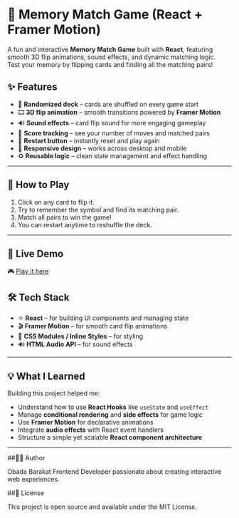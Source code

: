 # 🧠 Memory Match Game (React + Framer Motion)

A fun and interactive **Memory Match Game** built with **React**, featuring smooth 3D flip animations, sound effects, and dynamic matching logic.  
Test your memory by flipping cards and finding all the matching pairs!


## ✨ Features

- 🎴 **Randomized deck** – cards are shuffled on every game start  
- 🎞️ **3D flip animation** – smooth transitions powered by **Framer Motion**  
- 🔊 **Sound effects** – card flip sound for more engaging gameplay  
- 🧮 **Score tracking** – see your number of moves and matched pairs  
- 🔄 **Restart button** – instantly reset and play again  
- 📱 **Responsive design** – works across desktop and mobile  
- ♻️ **Reusable logic** – clean state management and effect handling  

---

## 🧩 How to Play

1. Click on any card to flip it.  
2. Try to remember the symbol and find its matching pair.  
3. Match all pairs to win the game!  
4. You can restart anytime to reshuffle the deck.

---

## 🚀 Live Demo

🎮 [Play it here](https://your-live-demo-link.com)

## 🛠️ Tech Stack

- ⚛️ **React** – for building UI components and managing state  
- 🎬 **Framer Motion** – for smooth card flip animations  
- 🎨 **CSS Modules / Inline Styles** – for styling  
- 🔊 **HTML Audio API** – for sound effects  

---

## 💡 What I Learned

Building this project helped me:

- Understand how to use **React Hooks** like `useState` and `useEffect`  
- Manage **conditional rendering** and **side effects** for game logic  
- Use **Framer Motion** for declarative animations  
- Integrate **audio effects** with React event handlers  
- Structure a simple yet scalable **React component architecture**

---

##👨‍💻 Author

Obada Barakat
Frontend Developer passionate about creating interactive web experiences.

##🪪 License

This project is open source and available under the MIT License.

